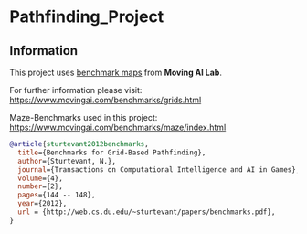 # Pathfinding_Project

## Information

This project uses [benchmark maps](maps) from **Moving AI Lab**.

For further information please visit: https://www.movingai.com/benchmarks/grids.html

Maze-Benchmarks used in this project: https://www.movingai.com/benchmarks/maze/index.html

```bibtex
@article{sturtevant2012benchmarks,
  title={Benchmarks for Grid-Based Pathfinding},
  author={Sturtevant, N.},
  journal={Transactions on Computational Intelligence and AI in Games},
  volume={4},
  number={2},
  pages={144 -- 148},
  year={2012},
  url = {http://web.cs.du.edu/~sturtevant/papers/benchmarks.pdf},
}
